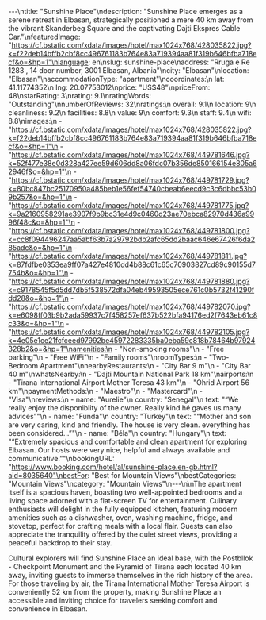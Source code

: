 ---\ntitle: "Sunshine Place"\ndescription: "Sunshine Place emerges as a serene retreat in Elbasan, strategically positioned a mere 40 km away from the vibrant Skanderbeg Square and the captivating Dajti Ekspres Cable Car."\nfeaturedImage: "https://cf.bstatic.com/xdata/images/hotel/max1024x768/428035822.jpg?k=f22deb14bffb2cbf8cc496761183b764e83a719394aa81f319b646bfba718ecf&o=&hp=1"\nlanguage: en\nslug: sunshine-place\naddress: "Rruga e Re 1283 , 14 door number, 3001 Elbasan, Albania"\ncity: "Elbasan"\nlocation: "Elbasan"\naccommodationType: "apartment"\ncoordinates:\n  lat: 41.11774352\n  lng: 20.07753012\nprice: "US$48"\npriceFrom: 48\nstarRating: 3\nrating: 9.1\nratingWords: "Outstanding"\nnumberOfReviews: 32\nratings:\n  overall: 9.1\n  location: 9\n  cleanliness: 9.2\n  facilities: 8.8\n  value: 9\n  comfort: 9.3\n  staff: 9.4\n  wifi: 8.8\nimages:\n  - "https://cf.bstatic.com/xdata/images/hotel/max1024x768/428035822.jpg?k=f22deb14bffb2cbf8cc496761183b764e83a719394aa81f319b646bfba718ecf&o=&hp=1"\n  - "https://cf.bstatic.com/xdata/images/hotel/max1024x768/449781646.jpg?k=52f477e38e0d328a427ee59d606dd8a06fdc07b356de850166154e805a62946f&o=&hp=1"\n  - "https://cf.bstatic.com/xdata/images/hotel/max1024x768/449781729.jpg?k=80bc847bc25170950a485beb1e56fef54740cbeab6eecd9c3c6dbbc53b09b257&o=&hp=1"\n  - "https://cf.bstatic.com/xdata/images/hotel/max1024x768/449781775.jpg?k=9a2160958291ae3907f9b9bc31e4d9c0460d23ae70ebca82970d436a9996f48c&o=&hp=1"\n  - "https://cf.bstatic.com/xdata/images/hotel/max1024x768/449781800.jpg?k=cc8f094496247aa5abf63b7a29792bdb2afc65dd2baac646e67426f6da285adc&o=&hp=1"\n  - "https://cf.bstatic.com/xdata/images/hotel/max1024x768/449781811.jpg?k=87fdfbe0353ea9ff07a427e4810dd4b88c61c65c70903827cd89c90155d7754b&o=&hp=1"\n  - "https://cf.bstatic.com/xdata/images/hotel/max1024x768/449781880.jpg?k=c9178545f5d5dd7db5f538572dfa04eb49593505ece761c0b5732f41290fdd28&o=&hp=1"\n  - "https://cf.bstatic.com/xdata/images/hotel/max1024x768/449782070.jpg?k=e6098ff03b9b2ada59937c7f458257ef637b522bfa94176ed2f7643eb61c8c33&o=&hp=1"\n  - "https://cf.bstatic.com/xdata/images/hotel/max1024x768/449782105.jpg?k=4e05e1ce21fcfceed97992be45972283335ba0eba59c818b78464b97924328b2&o=&hp=1"\namenities:\n  - "Non-smoking rooms"\n  - "Free parking"\n  - "Free WiFi"\n  - "Family rooms"\nroomTypes:\n  - "Two-Bedroom Apartment"\nnearbyRestaurants:\n  - "City Bar 9 m"\n  - "City Bar 40 m"\nwhatsNearby:\n  - "Dajti Mountain National Park 18 km"\nairports:\n  - "Tirana International Airport Mother Teresa 43 km"\n  - "Ohrid Airport 56 km"\npaymentMethods:\n  - "Maestro"\n  - "Mastercard"\n  - "Visa"\nreviews:\n  - name: "Aurelie"\n    country: "Senegal"\n    text: "“We really enjoy the disponiblity of the owner. Really kind hé gaves us many advices”"\n  - name: "Funda"\n    country: "Turkey"\n    text: "“Mother and son are very caring, kind and friendly. The house is very clean. everything has been considered...”"\n  - name: "Béla"\n    country: "Hungary"\n    text: "“Extremely spacious and comfortable and clean apartment for exploring Elbasan. Our hosts were very nice, helpful and always available and communicative.”"\nbookingURL: "https://www.booking.com/hotel/al/sunshine-place.en-gb.html?aid=8035640"\nbestFor: "Best for Mountain Views"\nbestCategories: "Mountain Views"\ncategory: "Mountain Views"\n---\n\nThe apartment itself is a spacious haven, boasting two well-appointed bedrooms and a living space adorned with a flat-screen TV for entertainment. Culinary enthusiasts will delight in the fully equipped kitchen, featuring modern amenities such as a dishwasher, oven, washing machine, fridge, and stovetop, perfect for crafting meals with a local flair. Guests can also appreciate the tranquility offered by the quiet street views, providing a peaceful backdrop to their stay.

Cultural explorers will find Sunshine Place an ideal base, with the Postbllok - Checkpoint Monument and the Pyramid of Tirana each located 40 km away, inviting guests to immerse themselves in the rich history of the area. For those traveling by air, the Tirana International Mother Teresa Airport is conveniently 52 km from the property, making Sunshine Place an accessible and inviting choice for travelers seeking comfort and convenience in Elbasan.
